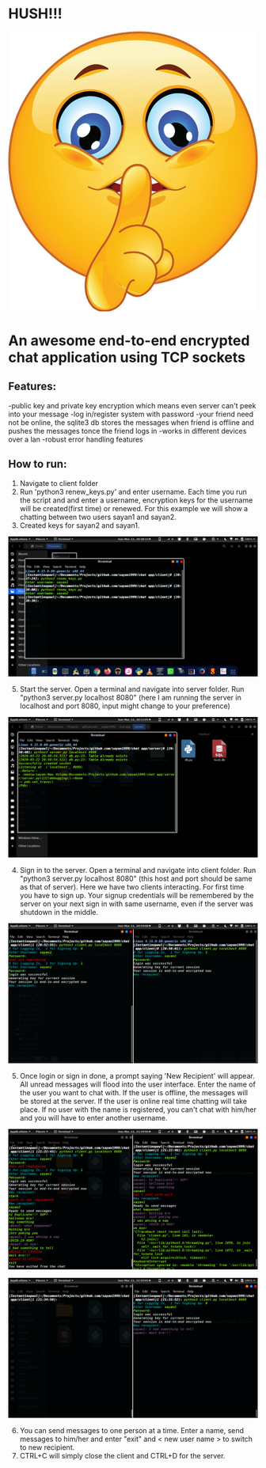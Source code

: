 # HUSH!!!

![HUSH](previews/HUSH.jpg?raw=true "HUSH.jpg")


# An awesome end-to-end encrypted chat application using TCP sockets

## Features:
-public key and private key encryption which means even server can't peek into your message
-log in/register system with password
-your friend need not be online, the sqlite3 db stores the messages when friend is offline and pushes the messages tonce the friend logs in
-works in different devices over a lan
-robust error handling features

## How to run:
1. Navigate to client folder
2. Run 'python3 renew_keys.py' and enter username. Each time you run the script and and enter a username, encryption keys for the username will be created(first time) or renewed. For this example we will show a chatting between two users sayan1 and sayan2.
3. Created keys for sayan2 and sayan1. 

![key_generation](previews/key_generation.png?raw=true "key_generation.png")

5. Start the server. Open a terminal and navigate into server folder. Run "python3 server.py localhost 8080" (here I am running the server in localhost and port 8080, input might change to your preference)

![server_run](previews/server_run.png?raw=true "server_run.png")

4. Sign in to the server. Open a terminal and navigate into client folder. Run "python3 server.py localhost 8080" (this host and port should be same as that of server). Here we have two clients interacting. For first time you have to sign up. Your signup credentials will be remembered by the server on your next sign in with same username, even if the server was shutdown in the middle.

![server_login](previews/server_login.png?raw=true "server_login.png")

5. Once login or sign in done, a prompt saying 'New Recipient' will appear. All unread messages will flood into the user interface. Enter the name of the user you want to chat with. If the user is offline, the messages will be stored at the server. If the user is online real time chatting will take place. If no user with the name is registered, you can't chat with him/her and you will have to enter another username.

![basic_chatting](previews/basic_chatting.png?raw=true "basic_chatting.png")

![backup_pushedin](previews/backup_pushedin.png?raw=true "backup_pushedin.png")

6. You can send messages to one person at a time. Enter a name, send messages to him/her and enter "exit" and < new user name > to switch to new recipient.
7. CTRL+C will simply close the client and CTRL+D for the server.